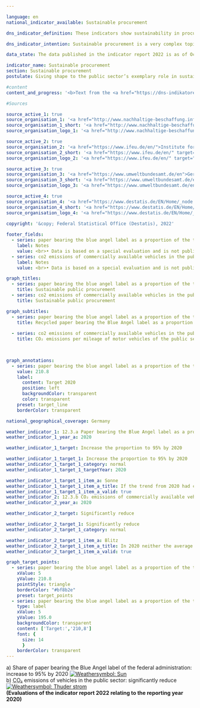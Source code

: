 ```yaml
---

language: en    
national_indicator_available: Sustainable procurement    

dns_indicator_definition: These indicators show sustainability in procurement through the examples of paper and the <abbr title="Carbon dioxide">CO₂</abbr> emissions of motor vehicles. Each is depicted as an index using 2015&nbsp;as its base year.<br>Indicator 12.3.a measures what proportion of total paper procured for the direct federal administration is certified with the Blue Angel ecolabel.<br>Indicator 12.3.b shows the <abbr title="Carbon dioxide">CO₂</abbr> emissions of publicly owned vehicles in relation to the distances they travel.    

dns_indicator_intention: Sustainable procurement is a very complex topic. Product-specific indicators are examined here as examples. While the proportion of paper bearing the Blue Angel ecolabel is supposed to reach 95% of the direct federal administration’s total paper use by 2020, the ratio of <abbr title="Carbon dioxide">CO₂</abbr> emissions to distance travelled is supposed to continue sinking. The public sector accounts for a considerable share of demand for products and services. It is therefore aimed that establishing sustainable development as a guiding principle of public procurement and reinforcing sustainability criteria within public procurement will serve as a lever to increase provision of sustainable products. The German Government’s aim is to strengthen sustainability across public procurement generally.    

data_state: The data published in the indicator report 2022 is as of Oct 31 2022. The data shown on this platform is updated regularly, so that more current data may be available online than published in the <a href="https://dns-indikatoren.de/en/facts_publications/">indicator report 2022</a>.    

indicator_name: Sustainable procurement    
section: Sustainable procurement    
postulate: Giving shape to the public sector’s exemplary role in sustainable procurement    

#content     
content_and_progress: '<b>Text from the <a href="https://dns-indikatoren.de/en/facts_publications/">Indicator Report 2021&nbsp;</a></b><br><br><b><i>Paper with Blue Angel certification as a proportion of the direct federal administration’s total paper consumption</i></b><br><br>The data used to calculate the proportion of Blue Angel-certified paper in the direct federal administration’s total paper consumption are collated through the monitoring of the Programme of Sustainability Measures being conducted by the Federal Chancellery and supported by the Centre of Excellence for Sustainable Procurement at the Procurement Office of the Federal Ministry of the Interior. The Blue Angel is an ecolabel for environmentally friendly products and services. When awarded to paper, it means that 100% of the paper fibres were recovered from wastepaper and that no harmful chemicals or bleaching agents were used in the production process.<br><br>According to the preliminary data, the proportion of Blue Angel-certified paper rose by around 104% between 2015&nbsp;and 2019. In 2015, 45% of all the paper used by the direct federal administration bore the Blue Angel label; that figure had risen to 92% by 2019. This equates to an increase of 104.1% (or an index value of 204.1). The indicator is thus in line with the target set in the Programme of Sustainability Measures to raise the use of paper with the Blue Angel label to 95% by 2020. Total paper consumption, after rising by 11.5% to 993.4&nbsp;million sheets of paper in 2016, shrank again in 2019, according to the (provisional) data, resulting in a 13.6% reduction in total paper consumption between 2015&nbsp;and 2019.<br><br>When comparing the data over time, it should be noted that there was a change in methodology in 2018&nbsp;regarding the definition of paper. Since the 2018&nbsp;reporting year, only non-coloured A4-sized printer and copier paper has been included in the data. The reduction in total paper use can in part be traced to this methodological change.<br><br>More generally, it should be noted that the use of Blue Angel-certified paper has limited relevance in terms of sustainable procurement overall, as paper accounts for a small proportion of the total financial volumes involved in procurement for the public sector.<br><br><b><i><abbr title="Carbon dioxide">CO₂</abbr> emissions of motor vehicles Of the public sector milage</i></b><br><br>The data on publicly owned vehicles are provided by the environmental economic accounts compiled by the Federal Statistical Office using the <abbr title="Transport Emission Estimation Model">TREMOD</abbr> (Transport Emissions Estimation Model) database at the Institute for Energy and Environmental Research. The public sector comprises the federal government, the Länder and municipalities, the police, the Federal Border Police and the fire services.<br><br>Because of the small number of data points and a methodological change affecting the <abbr title="Transport Emission Estimation Model">TREMOD</abbr> database in 2016, it is not possible to assess the trend. The definitions of vehicles have been modified, which is reflected in the data on vehicle fleets. There have also been alterations in the outcomes for distance travelled, energy consumed and emissions in the environmental economic accounts.<br><br>If, instead of looking at publicly owned vehicles, one focuses on vehicles owned by the direct federal administration, average <abbr title="Carbon dioxide">CO₂</abbr> emissions amounted to 203.3&nbsp;grams per kilometre travelled in 2019. There was a methodological change in the statistics of the Federal Environment Agency as well.<br><br>The direct federal administration encompasses federal government’s own central and subordinate authorities, which are legally dependent. The data on <abbr title="Carbon dioxide">CO₂</abbr> emissions per kilometre travelled for vehicles owned by the direct federal administration are provided by Federal Environment Agency. <br><br>As for the data on publicly owned vehicles, the direct federal administration figures count all passenger vehicles weighing up to 3.5&nbsp;tonnes but not light commercial vehicles within that class. Between 2015&nbsp;and 2017, the proportion of vehicles newly acquired for the direct federal administration that produced emissions lower than 50&nbsp;grams per kilometre rose from 2.6% to 4.1% of all newly purchased vehicles. That share fell back to 3.3% in 2018. The provisional data show it falling further in 2019, to 2.4%.<br><br>The indicator under consideration here relates only to the environmental aspect of sustainability. Moreover, it only covers the <abbr title="Carbon dioxide">CO₂</abbr> emissions released during the vehicles’ operation. Looking at their entire life-cycle costs, there are more greenhouse-gas emissions, occurring during the processes of manufacturing and waste disposal, which would have to be taken into account for a conclusive indicator. In addition, the sustainability of electric vehicles depends on whether the electricity powering them comes from conventional or renewable sources.'    

#Sources    

source_active_1: true
source_organisation_1: '<a href="http://www.nachhaltige-beschaffung.info/DE/Home/home_node.html">Competence Center for Sustainable Procurement</a>'
source_organisation_1_short: '<a href="http://www.nachhaltige-beschaffung.info/DE/Home/home_node.html" target="_blank">Competence Center for Sustainable Procurement</a>'
source_organisation_logo_1: '<a href="http://www.nachhaltige-beschaffung.info/DE/Home/home_node.html" target="_blank"><img src="https://dnsUpgradeEnvironment.github.io/dns-indicators/public/OrgImgEn/knb.png" alt="Competence Center for Sustainable Procurement" title=" Click here to visit the homepage of the organizationCompetence Center for Sustainable Procurement" style="height:60px; width:148px; border: transparent"/></a>'

source_active_2: true
source_organisation_2: '<a href="https://www.ifeu.de/en/">Institute for Energy and Environmental Research</a>'
source_organisation_2_short: '<a href="https://www.ifeu.de/en/" target="_blank">Institute for Energy and Environmental Research</a>'
source_organisation_logo_2: '<a href="https://www.ifeu.de/en/" target="_blank"><img src="https://dnsUpgradeEnvironment.github.io/dns-indicators/public/OrgImgEn/ifeu.png" alt="Institute for Energy and Environmental Research" title=" Click here to visit the homepage of the organizationInstitute for Energy and Environmental Research" style="height:60px; width:148px; border: transparent"/></a>'

source_active_3: true
source_organisation_3: '<a href="https://www.umweltbundesamt.de/en">German Environment Agency</a>'
source_organisation_3_short: '<a href="https://www.umweltbundesamt.de/en" target="_blank">German Environment Agency</a>'
source_organisation_logo_3: '<a href="https://www.umweltbundesamt.de/en" target="_blank"><img src="https://dnsUpgradeEnvironment.github.io/dns-indicators/public/OrgImgEn/uba.png" alt="German Environment Agency" title=" Click here to visit the homepage of the organizationGerman Environment Agency" style="height:60px; width:148px; border: transparent"/></a>'

source_active_4: true
source_organisation_4: '<a href="https://www.destatis.de/EN/Home/_node.html">Federal Statistical Office</a>'
source_organisation_4_short: '<a href="https://www.destatis.de/EN/Home/_node.html" target="_blank">Federal Statistical Office</a>'
source_organisation_logo_4: '<a href="https://www.destatis.de/EN/Home/_node.html" target="_blank"><img src="https://dnsUpgradeEnvironment.github.io/dns-indicators/public/OrgImgEn/destatis.png" alt="Federal Statistical Office" title=" Click here to visit the homepage of the organizationFederal Statistical Office" style="height:60px; width:148px; border: transparent"/></a>'
    
copyright: '&copy; Federal Statistical Office (Destatis), 2022'    

footer_fields:
  - series: paper bearing the blue angel label as a proportion of the total paper consumption of the direct federal administration
    label: Notes
    value: <br>• Data is based on a special evaluation and is not publicly available.<br>• Due to methodological changes, the results from 2017&nbsp;are only comparable with previous years to a limited extent.<br>• 2020&nbsp;provisional data.
  - series: co2 emissions of commercially available vehicles in the public sector
    label: Notes
    value: <br>• Data is based on a special evaluation and is not publicly available.<br>• Due to methodological changes, the results from 2016&nbsp;are only comparable with previous years to a limited extent.    

graph_titles: 
  - series: paper bearing the blue angel label as a proportion of the total paper consumption of the direct federal administration
    title: Sustainable public procurement
  - series: co2 emissions of commercially available vehicles in the public sector
    title: Sustainable public procurement    

graph_subtitles: 
  - series: paper bearing the blue angel label as a proportion of the total paper consumption of the direct federal administration
    title: Recycled paper bearing the Blue Angel label as a proportion of the total paper consumption of the direct federal administration
    
  - series: co2 emissions of commercially available vehicles in the public sector
    title: CO₂ emissions per mileage of motor vehicles of the public sector
        


graph_annotations:
  - series: paper bearing the blue angel label as a proportion of the total paper consumption of the direct federal administration
    value: 210.8
    label:
      content: Target 2020
      position: left
      backgroundColor: transparent
      color: transparent
    preset: target_line
    borderColor: transparent        

national_geographical_coverage: Germany    

weather_indicator_1: 12.3.a Paper bearing the Blue Angel label as a proportion of the total paper consumption of the direct federal administration
weather_indicator_1_year_a: 2020

weather_indicator_1_target: Increase the proportion to 95% by 2020

weather_indicator_1_target_1: Increase the proportion to 95% by 2020
weather_indicator_1_target_1_category: normal
weather_indicator_1_target_1_targetYear: 2020

weather_indicator_1_target_1_item_a: Sonne
weather_indicator_1_target_1_item_a_title: If the trend from 2020 had continued, the target value would have been reached or missed by less than 5% of the difference between the target value and the value at that time.
weather_indicator_1_target_1_item_a_valid: true
weather_indicator_2: 12.3.b CO₂ emissions of commercially available vehicles in the public sector
weather_indicator_2_year_a: 2020

weather_indicator_2_target: Significantly reduce

weather_indicator_2_target_1: Significantly reduce
weather_indicator_2_target_1_category: normal

weather_indicator_2_target_1_item_a: Blitz
weather_indicator_2_target_1_item_a_title: In 2020 neither the average value nor the last change pointed in the right direction.
weather_indicator_2_target_1_item_a_valid: true    

graph_target_points:
  - series: paper bearing the blue angel label as a proportion of the total paper consumption of the direct federal administration
    xValue: 5
    yValue: 210.8
    pointStyle: triangle
    borderColor: "#bf8b2e"
    preset: target_points
  - series: paper bearing the blue angel label as a proportion of the total paper consumption of the direct federal administration
    type: label
    xValue: 5
    yValue: 195.0
    backgroundColor: transparent
    content: ['Target:','210,8']
    font: {
      size: 14
      }
    borderColor: transparent    
---
```



<div>
  <div class="my-header">
    <label class="default">a) Share of paper bearing the Blue Angel label of the federal administration: increase to 95% by 2020
      <a href="www.dns-indikatoren.de/en/status"><img src="https://g205sdgs.github.io/sdg-indicators/public/Wettersymbole/Sonne.png" title="If the trend from 2020 had continued, the target value would have been reached or missed by less than 5% of the difference between the target value and the value at that time." alt="Weathersymbol: Sun"/>
      </a>
    </label>
  </div>
</div>
<div>
  <div class="my-header">
    <label class="default">b) <abbr title="Carbon dioxide">CO₂</abbr> emissions of vehicles in the public sector: significantly reduce
      <a href="www.dns-indikatoren.de/en/status"><img src="https://g205sdgs.github.io/sdg-indicators/public/Wettersymbole/Blitz.png" title="In 2020 neither the average value nor the last change pointed in the right direction." alt="Weathersymbol: Thuder strom"/>
      </a>
    </label>
  </div>
</div>
<div class="my-header-note">
  <label class="default"><b>(Evaluations of the indicator report 2022 relating to the reporting year 2020)
  </b></label>
</div>